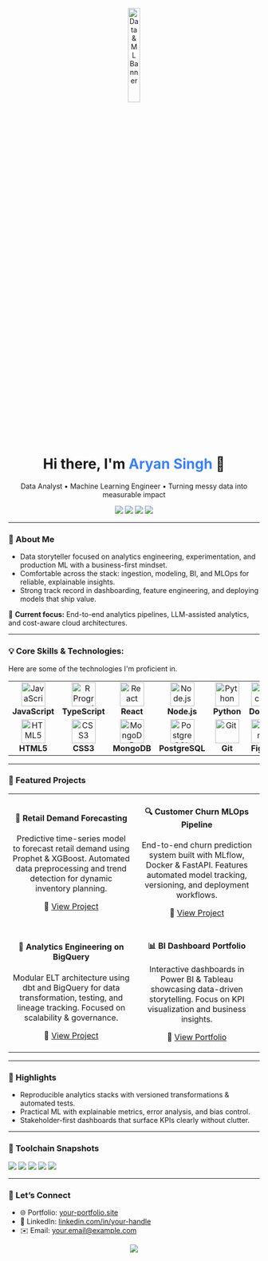 <!-- Banner -->
<p align="center">
  <img src="https://media3.giphy.com/media/v1.Y2lkPTc5MGI3NjExbjhuZDlzcDIxajN1dW1iM3dvcWNwZGhrcmxxbDVscmo0amRjbjh0aSZlcD12MV9pbnRlcm5hbF9naWZfYnlfaWQmY3Q9cw/bLVTnQvgggksbDXs7S/giphy.gif" alt="Data & ML Banner" width="22%" />
</p>

<!-- Title & Tagline -->
<h1 align="center">Hi there, I'm <span style="color:#3b82f6">Aryan Singh</span> 👋</h1>
<p align="center">
  Data Analyst • Machine Learning Engineer • Turning messy data into measurable impact
</p>

<!-- Quick Badges -->
<p align="center">
  <a href="mailto:your.email@example.com"><img src="https://img.shields.io/badge/Email-Contact-informational?style=flat&logo=gmail&logoColor=white&color=EA4335"></a>
  <a href="https://www.linkedin.com/in/your-handle/"><img src="https://img.shields.io/badge/LinkedIn-Connect-blue?style=flat&logo=linkedin"></a>
  <a href="https://your-portfolio.site/"><img src="https://img.shields.io/badge/Portfolio-Visit-0ea5e9?style=flat&logo=vercel&logoColor=white"></a>
  <a href="https://github.com/yourhandle?tab=repositories"><img src="https://img.shields.io/badge/GitHub-Explore-111827?style=flat&logo=github"></a>
</p>

---

### 🧠 About Me

- Data storyteller focused on analytics engineering, experimentation, and production ML with a business-first mindset.  
- Comfortable across the stack: ingestion, modeling, BI, and MLOps for reliable, explainable insights.  
- Strong track record in dashboarding, feature engineering, and deploying models that ship value.  

🎯 **Current focus:** End-to-end analytics pipelines, LLM-assisted analytics, and cost-aware cloud architectures.

---

### 💡 Core Skills & Technologies:

Here are some of the technologies I'm proficient in.

<table>
  <tr>
    <td align="center" width="120">
      <img src="https://cdn.jsdelivr.net/gh/devicons/devicon/icons/javascript/javascript-original.svg" width="48" height="48" alt="JavaScript" />
      <br><strong>JavaScript</strong>
    </td>
    <td align="center" width="120">
      <img src="https://download.logo.wine/logo/R_(programming_language)/R_(programming_language)-Logo.wine.png" width="48" height="48" alt="R Programming" />
      <br><strong>TypeScript</strong>
    </td>
    <td align="center" width="120">
      <img src="https://cdn.jsdelivr.net/gh/devicons/devicon/icons/react/react-original-wordmark.svg" width="48" height="48" alt="React" />
      <br><strong>React</strong>
    </td>
    <td align="center" width="120">
      <img src="https://cdn.jsdelivr.net/gh/devicons/devicon/icons/nodejs/nodejs-original-wordmark.svg" width="48" height="48" alt="Node.js" />
      <br><strong>Node.js</strong>
    </td>
    <td align="center" width="120">
      <img src="https://cdn.jsdelivr.net/gh/devicons/devicon/icons/python/python-original.svg" width="48" height="48" alt="Python" />
      <br><strong>Python</strong>
    </td>
     <td align="center" width="120">
      <img src="https://cdn.jsdelivr.net/gh/devicons/devicon/icons/docker/docker-original-wordmark.svg" width="48" height="48" alt="Docker" />
      <br><strong>Docker</strong>
    </td>
  </tr>
  <tr>
    <td align="center" width="120">
      <img src="https://cdn.jsdelivr.net/gh/devicons/devicon/icons/html5/html5-original-wordmark.svg" width="48" height="48" alt="HTML5" />
      <br><strong>HTML5</strong>
    </td>
    <td align="center" width="120">
      <img src="https://cdn.jsdelivr.net/gh/devicons/devicon/icons/css3/css3-original-wordmark.svg" width="48" height="48" alt="CSS3" />
      <br><strong>CSS3</strong>
    </td>
    <td align="center" width="120">
      <img src="https://cdn.jsdelivr.net/gh/devicons/devicon/icons/mongodb/mongodb-original-wordmark.svg" width="48" height="48" alt="MongoDB" />
      <br><strong>MongoDB</strong>
    </td>
    <td align="center" width="120">
      <img src="https://cdn.jsdelivr.net/gh/devicons/devicon/icons/postgresql/postgresql-original-wordmark.svg" width="48" height="48" alt="PostgreSQL" />
      <br><strong>PostgreSQL</strong>
    </td>
    <td align="center" width="120">
      <img src="https://cdn.jsdelivr.net/gh/devicons/devicon/icons/git/git-original-wordmark.svg" width="48" height="48" alt="Git" />
      <br><strong>Git</strong>
    </td>
    <td align="center" width="120">
      <img src="https://cdn.jsdelivr.net/gh/devicons/devicon/icons/figma/figma-original.svg" width="48" height="48" alt="Figma" />
      <br><strong>Figma</strong>
    </td>
  </tr>
</table>

---

### 🚀 Featured Projects

<div align="center">

<table>
<tr>
<td align="center" width="50%">
  
#### 🧭 **Retail Demand Forecasting**
<p>
  Predictive time-series model to forecast retail demand using Prophet & XGBoost.  
  Automated data preprocessing and trend detection for dynamic inventory planning.
</p>
<p>
  🔗 <a href="https://github.com/yourhandle/retail-demand-forecasting">View Project</a>
</p>

</td>
<td align="center" width="50%">

#### 🔍 **Customer Churn MLOps Pipeline**
<p>
  End-to-end churn prediction system built with MLflow, Docker & FastAPI.  
  Features automated model tracking, versioning, and deployment workflows.
</p>
<p>
  🔗 <a href="https://github.com/yourhandle/customer-churn-mlops">View Project</a>
</p>

</td>
</tr>

<tr>
<td align="center" width="50%">

#### 🧱 **Analytics Engineering on BigQuery**
<p>
  Modular ELT architecture using dbt and BigQuery for data transformation, testing, and lineage tracking.  
  Focused on scalability & governance.
</p>
<p>
  🔗 <a href="https://github.com/yourhandle/analytics-engineering-bq">View Project</a>
</p>

</td>
<td align="center" width="50%">

#### 📊 **BI Dashboard Portfolio**
<p>
  Interactive dashboards in Power BI & Tableau showcasing data-driven storytelling.  
  Focus on KPI visualization and business insights.
</p>
<p>
  🔗 <a href="https://public.tableau.com/app/profile/yourhandle">View Portfolio</a>
</p>

</td>
</tr>
</table>

</div>

---

### 🏅 Highlights

- Reproducible analytics stacks with versioned transformations & automated tests.  
- Practical ML with explainable metrics, error analysis, and bias control.  
- Stakeholder-first dashboards that surface KPIs clearly without clutter.  

---

### 🧩 Toolchain Snapshots

<p>
  <img src="https://img.shields.io/badge/ETL/ELT-Airflow%20(alt)/DBT/Power%20Query-lightgrey?style=flat" />
  <img src="https://img.shields.io/badge/Modeling-scikit--learn%2C%20XGBoost%2C%20LightGBM-lightgrey?style=flat" />
  <img src="https://img.shields.io/badge/Experiment-MLflow%2C%20Weights&Biases-lightgrey?style=flat" />
  <img src="https://img.shields.io/badge/Serving-FastAPI%2C%20Docker%2C%20Lambda-lightgrey?style=flat" />
  <img src="https://img.shields.io/badge/Observability-Grafana%2C%20CloudWatch-lightgrey?style=flat" />
</p>

---

### 🤝 Let’s Connect

- 🌐 Portfolio: [your-portfolio.site](https://your-portfolio.site)  
- 💼 LinkedIn: [linkedin.com/in/your-handle](https://linkedin.com/in/your-handle)  
- ✉️ Email: [your.email@example.com](mailto:your.email@example.com)  

<p align="center">
  <img src="https://capsule-render.vercel.app/api?type=waving&color=0:38bdf8,100:fbbf24&height=120&section=footer&text=Thanks%20for%20visiting!%20🚀&fontSize=25&fontColor=000000" />
</p>





